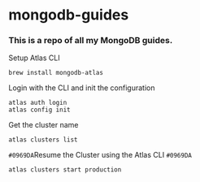 # mongodb-guides
### This is a repo of all my MongoDB guides.

Setup Atlas CLI
```
brew install mongodb-atlas
```
Login with the CLI and init the configuration
```
atlas auth login
atlas config init
```
Get the cluster name
```
atlas clusters list
```
`#0969DA`Resume the Cluster using the Atlas CLI `#0969DA`
```
atlas clusters start production
```
